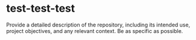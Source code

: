 # test-test-test
Provide a detailed description of the repository, including its intended use, project objectives, and any relevant context. Be as specific as possible.
